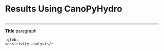 # Results Using CanoPyHydro
```{include} ../findings_overview.md
```
------------------------------------------
**Title**  paragraph

```{toctree}
:glob:
sensitivity_analysis/*
```
